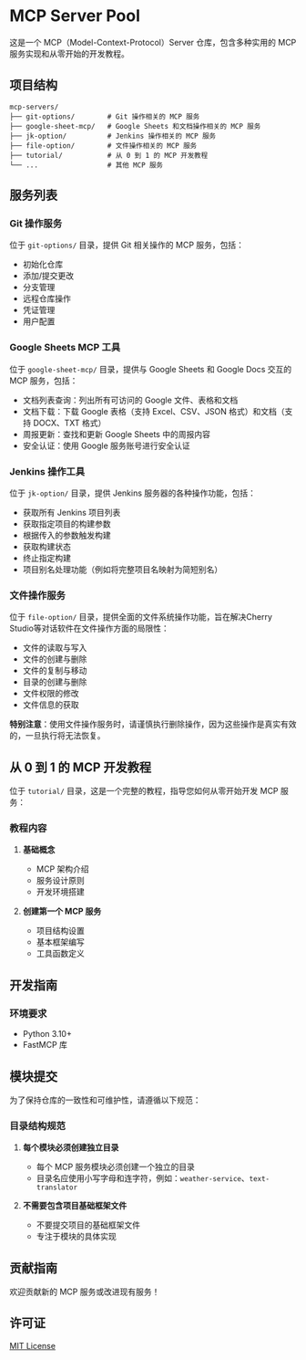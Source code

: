 # MCP Server Pool

这是一个 MCP（Model-Context-Protocol）Server 仓库，包含多种实用的 MCP 服务实现和从零开始的开发教程。

## 项目结构

```
mcp-servers/
├── git-options/        # Git 操作相关的 MCP 服务
├── google-sheet-mcp/   # Google Sheets 和文档操作相关的 MCP 服务
├── jk-option/          # Jenkins 操作相关的 MCP 服务
├── file-option/        # 文件操作相关的 MCP 服务
├── tutorial/           # 从 0 到 1 的 MCP 开发教程
└── ...                 # 其他 MCP 服务
```

## 服务列表

### Git 操作服务

位于 `git-options/` 目录，提供 Git 相关操作的 MCP 服务，包括：

- 初始化仓库
- 添加/提交更改
- 分支管理
- 远程仓库操作
- 凭证管理
- 用户配置

### Google Sheets MCP 工具

位于 `google-sheet-mcp/` 目录，提供与 Google Sheets 和 Google Docs 交互的 MCP 服务，包括：

- 文档列表查询：列出所有可访问的 Google 文件、表格和文档
- 文档下载：下载 Google 表格（支持 Excel、CSV、JSON 格式）和文档（支持 DOCX、TXT 格式）
- 周报更新：查找和更新 Google Sheets 中的周报内容
- 安全认证：使用 Google 服务账号进行安全认证

### Jenkins 操作工具

位于 `jk-option/` 目录，提供 Jenkins 服务器的各种操作功能，包括：

- 获取所有 Jenkins 项目列表
- 获取指定项目的构建参数
- 根据传入的参数触发构建
- 获取构建状态
- 终止指定构建
- 项目别名处理功能（例如将完整项目名映射为简短别名）

### 文件操作服务

位于 `file-option/` 目录，提供全面的文件系统操作功能，旨在解决Cherry Studio等对话软件在文件操作方面的局限性：

- 文件的读取与写入
- 文件的创建与删除
- 文件的复制与移动
- 目录的创建与删除
- 文件权限的修改
- 文件信息的获取

**特别注意**：使用文件操作服务时，请谨慎执行删除操作，因为这些操作是真实有效的，一旦执行将无法恢复。

## 从 0 到 1 的 MCP 开发教程

位于 `tutorial/` 目录，这是一个完整的教程，指导您如何从零开始开发 MCP 服务：

### 教程内容

1. **基础概念**

   - MCP 架构介绍
   - 服务设计原则
   - 开发环境搭建

2. **创建第一个 MCP 服务**

   - 项目结构设置
   - 基本框架编写
   - 工具函数定义

## 开发指南

### 环境要求

- Python 3.10+
- FastMCP 库

## 模块提交

为了保持仓库的一致性和可维护性，请遵循以下规范：

### 目录结构规范

1. **每个模块必须创建独立目录**

   - 每个 MCP 服务模块必须创建一个独立的目录
   - 目录名应使用小写字母和连字符，例如：`weather-service`、`text-translator`

2. **不需要包含项目基础框架文件**

   - 不要提交项目的基础框架文件
   - 专注于模块的具体实现

## 贡献指南

欢迎贡献新的 MCP 服务或改进现有服务！

## 许可证

[MIT License](LICENSE)